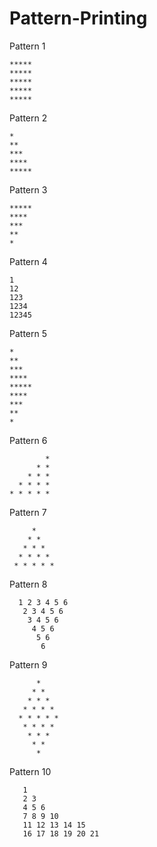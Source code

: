 # Pattern-Printing

Pattern 1

    *****
    *****
    *****
    *****
    *****

Pattern 2

    *
    **
    ***
    ****
    *****

Pattern 3
    
    *****
    ****
    ***
    **
    *

Pattern 4

    1
    12
    123
    1234
    12345

Pattern 5

    *
    **
    ***
    ****
    *****
    ****
    ***
    **
    *


Pattern 6

            *
          * *
        * * *
      * * * *
    * * * * *



Pattern 7

         *
        * *
       * * *
      * * * *
     * * * * *

Pattern 8

      1 2 3 4 5 6
       2 3 4 5 6
        3 4 5 6
         4 5 6
          5 6
           6

Pattern 9

          *
         * *
        * * *
       * * * *
      * * * * *
       * * * *
        * * *
         * *
          *

Pattern 10

       1
       2 3
       4 5 6
       7 8 9 10
       11 12 13 14 15
       16 17 18 19 20 21
       
           




